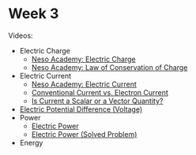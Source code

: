 # Week 3

Videos:
- Electric Charge
    - [Neso Academy: Electric Charge ](https://www.youtube.com/watch?v=5NiB6LXFl3Y&list=PLBlnK6fEyqRgLR-hMp7wem-bdVN1iEhsh&index=2&pp=iAQB)
    - [Neso Academy: Law of Conservation of Charge ](https://www.youtube.com/watch?v=Mby06CynpQs&list=PLBlnK6fEyqRgLR-hMp7wem-bdVN1iEhsh&index=3&pp=iAQB)
- Electric Current
    - [Neso Academy: Electric Current](https://www.youtube.com/watch?v=h8I_LdaK9v8)
    - [Conventional Current vs. Electron Current](https://www.youtube.com/watch?v=hL95d-erkDw&list=PLBlnK6fEyqRgLR-hMp7wem-bdVN1iEhsh&index=5)
    - [Is Current a Scalar or a Vector Quantity? ](https://www.youtube.com/watch?v=g7DKec-IzoQ&list=PLBlnK6fEyqRgLR-hMp7wem-bdVN1iEhsh&index=6)
- [Electric Potential Difference (Voltage) ](https://www.youtube.com/watch?v=7ZqOCNOyOUg&list=PLBlnK6fEyqRgLR-hMp7wem-bdVN1iEhsh&index=7)
- Power
    - [Electric Power](https://www.youtube.com/watch?v=S7PZAXEsDcY&list=PLBlnK6fEyqRgLR-hMp7wem-bdVN1iEhsh&index=8)
    - [Electric Power (Solved Problem)](https://www.youtube.com/watch?v=KWWiaLurzVM&list=PLBlnK6fEyqRgLR-hMp7wem-bdVN1iEhsh&index=9)
- Energy